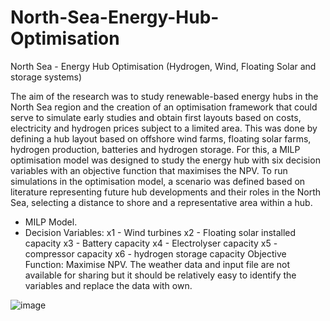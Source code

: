# North-Sea-Energy-Hub-Optimisation
North Sea - Energy Hub Optimisation (Hydrogen, Wind, Floating Solar and storage systems)

The aim of the research was to study renewable-based energy hubs in the North Sea region and the creation of an optimisation framework that could serve to simulate early studies and obtain first layouts based on costs, electricity and hydrogen prices subject to a limited area. This was done by defining a hub layout based on offshore wind farms, floating solar farms, hydrogen production, batteries and hydrogen storage. For this, a MILP optimisation model was designed to study the energy hub with six decision variables with an objective function that maximises the NPV. To run simulations in the optimisation model, a scenario was defined based on literature representing future hub developments and their roles in the North Sea, selecting a distance to shore and a representative area within a hub.

- MILP Model.
- Decision Variables:
  x1 - Wind turbines
  x2 - Floating solar installed capacity
  x3 - Battery capacity
  x4 - Electrolyser capacity
  x5 - compressor capacity
  x6 - hydrogen storage capacity
  Objective Function: Maximise NPV. 
  The weather data and input file are not available for sharing but it should be relatively easy to identify the variables and replace the data with own.

![image](https://github.com/user-attachments/assets/b73dbc09-7d8a-47bd-97e0-645e658aedca)
